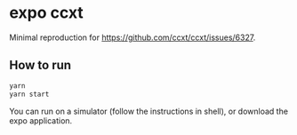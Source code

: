 # expo ccxt

Minimal reproduction for https://github.com/ccxt/ccxt/issues/6327.

## How to run

```sh
yarn
yarn start
```

You can run on a simulator (follow the instructions in shell), or download the expo application.

